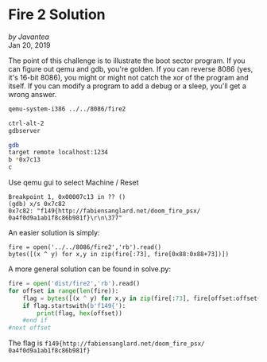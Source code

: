 # Fire 2 Solution
*by Javantea*  
Jan 20, 2019

The point of this challenge is to illustrate the boot sector program. If you can figure out qemu and gdb, you're golden. If you can reverse 8086 (yes, it's 16-bit 8086), you might or might not catch the xor of the program and itself. If you can modify a program to add a debug or a sleep, you'll get a wrong answer.

```bash
qemu-system-i386 ../../8086/fire2

ctrl-alt-2
gdbserver

gdb
target remote localhost:1234
b *0x7c13
c
```

Use qemu gui to select Machine / Reset

```
Breakpoint 1, 0x00007c13 in ?? ()
(gdb) x/s 0x7c82
0x7c82: "f149{http://fabiensanglard.net/doom_fire_psx/ 0a4f0d9a1ab1f8c86b981f}\r\n\377"
```

An easier solution is simply:

```
fire = open('../../8086/fire2','rb').read()
bytes([(x ^ y) for x,y in zip(fire[:73], fire[0x88:0x88+73])])
```

A more general solution can be found in solve.py:

```python
fire = open('dist/fire2','rb').read()
for offset in range(len(fire)):
	flag = bytes([(x ^ y) for x,y in zip(fire[:73], fire[offset:offset+73])])
	if flag.startswith(b'f149{'):
		print(flag, hex(offset))
	#end if
#next offset
```

The flag is `f149{http://fabiensanglard.net/doom_fire_psx/ 0a4f0d9a1ab1f8c86b981f}`
